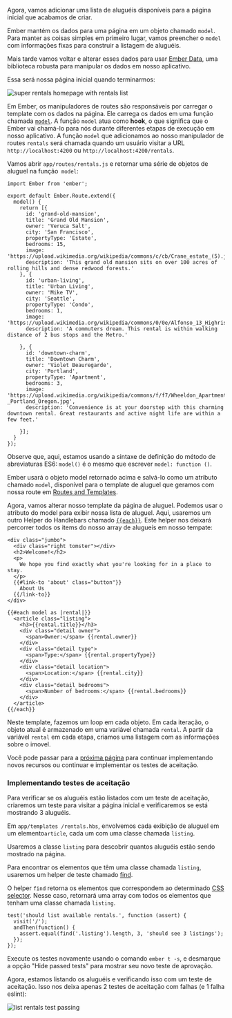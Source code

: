 Agora, vamos adicionar uma lista de aluguéis disponíveis para a página inicial que acabamos de criar.

Ember mantém os dados para uma página em um objeto chamado `model`.
Para manter as coisas simples em primeiro lugar, vamos preencher o `model` com informações fixas para construir a listagem de aluguéis.

Mais tarde vamos voltar e alterar esses dados para usar [Ember Data](https://github.com/emberjs/data), uma biblioteca robusta para manipular os dados em nosso aplicativo.

Essa será nossa página inicial quando terminarmos:

![super rentals homepage with rentals list](../../images/model-hook/super-rentals-index-with-list.png)

Em Ember, os manipuladores de routes são responsáveis por carregar o template com os dados na página.
Ele carrega os dados em uma função chamada [`model`](http://emberjs.com/api/classes/Ember.Route.html#method_model).
A função `model` atua como **hook**, o que significa que o Ember vai chamá-lo para nós durante diferentes etapas de execução em nosso aplicativo.
A função `model` que adicionamos ao nosso manipulador de routes `rentals` será chamada quando um usuário visitar a URL `http://localhost:4200` ou `http://localhost:4200/rentals`.

Vamos abrir `app/routes/rentals.js` e retornar uma série de objetos de aluguel na função` model`:

```app/routes/rentals.js{+4,+5,+6,+7,+8,+9,+10,+11,+12,+13,+14,+15,+16,+17,+18,+19,+20,+21,+22,+23,+24,+25,+26,+27,+28,+29,+30,+31,+32,+33,+34,+35}
import Ember from 'ember';

export default Ember.Route.extend({
  model() {
    return [{
      id: 'grand-old-mansion',
      title: 'Grand Old Mansion',
      owner: 'Veruca Salt',
      city: 'San Francisco',
      propertyType: 'Estate',
      bedrooms: 15,
      image: 'https://upload.wikimedia.org/wikipedia/commons/c/cb/Crane_estate_(5).jpg',
      description: 'This grand old mansion sits on over 100 acres of rolling hills and dense redwood forests.'
    }, {
      id: 'urban-living',
      title: 'Urban Living',
      owner: 'Mike TV',
      city: 'Seattle',
      propertyType: 'Condo',
      bedrooms: 1,
      image: 'https://upload.wikimedia.org/wikipedia/commons/0/0e/Alfonso_13_Highrise_Tegucigalpa.jpg',
      description: 'A commuters dream. This rental is within walking distance of 2 bus stops and the Metro.'

    }, {
      id: 'downtown-charm',
      title: 'Downtown Charm',
      owner: 'Violet Beauregarde',
      city: 'Portland',
      propertyType: 'Apartment',
      bedrooms: 3,
      image: 'https://upload.wikimedia.org/wikipedia/commons/f/f7/Wheeldon_Apartment_Building_-_Portland_Oregon.jpg',
      description: 'Convenience is at your doorstep with this charming downtown rental. Great restaurants and active night life are within a few feet.'

    }];
  }
});
```
Observe que, aqui, estamos usando a sintaxe de definição do método de abreviaturas ES6: `model()` é o mesmo que escrever `model: function ()`.

Ember usará o objeto model retornado acima e salvá-lo como um atributo chamado `model`, disponível para o template de aluguel que geramos com nossa route em [Routes and Templates](../routes-and-templates/#toc_p-gina-de-alugu-is).

Agora, vamos alterar nosso template da página de aluguel.
Podemos usar o atributo do model para exibir nossa lista de aluguel.
Aqui, usaremos um outro Helper do Handlebars chamado [`{{each}}`](../../templates/displaying-a-list-of-items/).
Este helper nos deixará percorrer todos os items do nosso array de alugueís em nosso tempate:

```app/templates/rentals.hbs{+12,+13,+14,+15,+16,+17,+18,+19,+20,+21,+22,+23,+24,+25,+26,+27,+28,+29}
<div class="jumbo">
  <div class="right tomster"></div>
  <h2>Welcome!</h2>
  <p>
    We hope you find exactly what you're looking for in a place to stay.
  </p>
  {{#link-to 'about' class="button"}}
    About Us
  {{/link-to}}
</div>

{{#each model as |rental|}}
  <article class="listing">
    <h3>{{rental.title}}</h3>
    <div class="detail owner">
      <span>Owner:</span> {{rental.owner}}
    </div>
    <div class="detail type">
      <span>Type:</span> {{rental.propertyType}}
    </div>
    <div class="detail location">
      <span>Location:</span> {{rental.city}}
    </div>
    <div class="detail bedrooms">
      <span>Number of bedrooms:</span> {{rental.bedrooms}}
    </div>
  </article>
{{/each}}
```
Neste template, fazemos um loop em cada objeto.
Em cada iteração, o objeto atual é armazenado em uma variável chamada `rental`.
A partir da variável `rental` em cada etapa, criamos uma listagem com as informações sobre o imovel.

Você pode passar para a [próxima página](../installing-addons/) para continuar implementando novos recursos ou continuar e implementar os testes de aceitação.

### Implementando testes de aceitação

Para verificar se os aluguéis estão listados com um teste de aceitação, criaremos um teste para visitar a página inicial e verificaremos se está mostrando 3 aluguéis.

Em `app/templates /rentals.hbs`, envolvemos cada exibição de aluguel em um elemento`article`, cada um com uma classe chamada `listing`.

Usaremos a classe `listing` para descobrir quantos aluguéis estão sendo mostrado na página.

Para encontrar os elementos que têm uma classe chamada `listing`, usaremos um helper de teste chamado [find](http://emberjs.com/api/classes/Ember.Test.html#method_find).

O helper `find` retorna os elementos que correspondem ao determinado [CSS selector](https://developer.mozilla.org/en-US/docs/Web/CSS/CSS_Selectors).
Nesse caso, retornará uma array com todos os elementos que tenham uma classe chamada `listing`.


```/tests/acceptance/list-rentals-test.js{+2,+3,+4,+5}
test('should list available rentals.', function (assert) {
  visit('/');
  andThen(function() {
    assert.equal(find('.listing').length, 3, 'should see 3 listings');
  });
});
```
Execute os testes novamente usando o comando `ember t -s`, e desmarque a opção "Hide passed tests" para mostrar seu novo teste de aprovação.

Agora, estamos listando os aluguéis e verificando isso com um teste de aceitação.
Isso nos deixa apenas 2 testes de aceitação com falhas (e 1 falha eslint):

![list rentals test passing](../../images/model-hook/model-hook.png)
